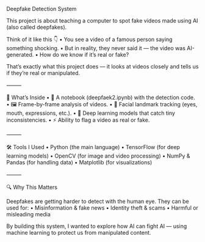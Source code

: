 Deepfake Detection System

This project is about teaching a computer to spot fake videos made using AI (also called deepfakes).

Think of it like this 👇
	•	You see a video of a famous person saying something shocking.
	•	But in reality, they never said it — the video was AI-generated.
	•	How do we know if it’s real or fake?

That’s exactly what this project does — it looks at videos closely and tells us if they’re real or manipulated.

⸻

🚀 What’s Inside
	•	📂 A notebook (deepfaek2.ipynb) with the detection code.
	•	🖼️ Frame-by-frame analysis of videos.
	•	👀 Facial landmark tracking (eyes, mouth, expressions, etc.).
	•	🧠 Deep learning models that catch tiny inconsistencies.
	•	⚡ Ability to flag a video as real or fake.

⸻

🛠 Tools I Used
	•	Python (the main language)
	•	TensorFlow (for deep learning models)
	•	OpenCV (for image and video processing)
	•	NumPy & Pandas (for handling data)
	•	Matplotlib (for visualizations)

⸻

🔍 Why This Matters

Deepfakes are getting harder to detect with the human eye. They can be used for:
	•	Misinformation & fake news
	•	Identity theft & scams
	•	Harmful or misleading media

By building this system, I wanted to explore how AI can fight AI — using machine learning to protect us from manipulated content.
